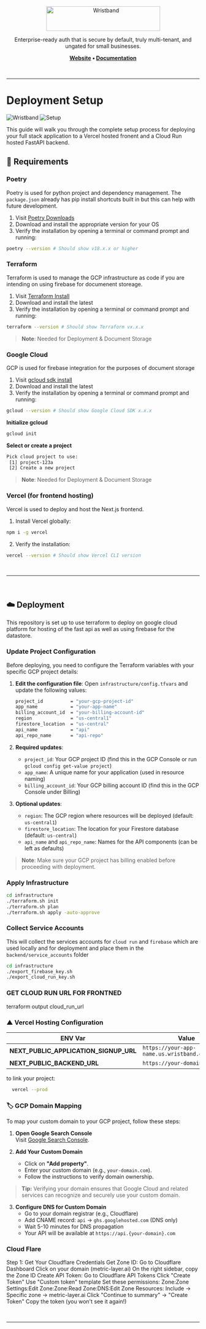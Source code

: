 <div align="center">
  <a href="https://wristband.dev">
    <picture>
      <img src="https://assets.wristband.dev/images/email_branding_logo_v1.png" alt="Wristband" width="297" height="64">
    </picture>
  </a>
  <p align="center">
    Enterprise-ready auth that is secure by default, truly multi-tenant, and ungated for small businesses.
  </p>
  <p align="center">
    <b>
      <a href="https://wristband.dev">Website</a> •
      <a href="https://docs.wristband.dev">Documentation</a>
    </b>
  </p>
</div>

<br/>

---

# Deployment Setup

![Wristband](https://img.shields.io/badge/Wristband-Enterprise_Auth-blue.svg)
![Setup](https://img.shields.io/badge/Setup-Configuration_Guide-green.svg)

This guide will walk you through the complete setup process for deploying your full stack application to a Vercel hosted fronent and a Cloud Run hosted FastAPI backend.



## 🔧 Requirements

### Poetry
Poetry is used for python project and dependency management. The `package.json` already has pip install shortcuts built in but this can help with future development.
1. Visit [Poetry Downloads](https://python-poetry.org/docs/)
2. Download and install the appropriate version for your OS
3. Verify the installation by opening a terminal or command prompt and running:
```bash
poetry --version # Should show v18.x.x or higher
```

### Terraform
Terraform is used to manage the GCP infrastructure as code if you are intending on using firebase for documenent storeage.
1. Visit [Terraform Install](https://developer.hashicorp.com/terraform/tutorials/aws-get-started/install-cli) 
2. Download and install the latest 
3. Verify the installation by opening a terminal or command prompt and running:
```bash
terraform --version # Should show Terraform vx.x.x
```
> **Note**: Needed for Deployment & Document Storage

### Google Cloud
GCP is used for firebase integration for the purposes of document storage
1. Visit [gcloud sdk install](https://cloud.google.com/sdk/docs/install) 
2. Download and install the latest 
3. Verify the installation by opening a terminal or command prompt and running:
```bash
gcloud --version # Should show Google Cloud SDK x.x.x
```
**Initialize gcloud**
```bash
gcloud init
```
**Select or create a project**
```bash
Pick cloud project to use: 
 [1] project-123a
 [2] Create a new project
```
> **Note**: Needed for Deployment & Document Storage

### Vercel (for frontend hosting)
Vercel is used to deploy and host the Next.js frontend.

1. Install Vercel globally:
```bash
npm i -g vercel
```

2. Verify the installation:
```bash
vercel --version # Should show Vercel CLI version
```


<br>
<hr>
<br>


## ☁️ Deployment

This repository is set up to use terraform to deploy on google cloud platform for hosting of the fast api as well as using firebase for the datastore.

### Update Project Configuration

Before deploying, you need to configure the Terraform variables with your specific GCP project details:

1. **Edit the configuration file**: Open `infrastructure/config.tfvars` and update the following values:

   ```bash
   project_id          = "your-gcp-project-id"
   app_name            = "your-app-name"
   billing_account_id  = "your-billing-account-id"
   region              = "us-central1"
   firestore_location  = "us-central"
   api_name            = "api"
   api_repo_name       = "api-repo"
   ```

2. **Required updates**:
   - `project_id`: Your GCP project ID (find this in the GCP Console or run `gcloud config get-value project`)
   - `app_name`: A unique name for your application (used in resource naming)
   - `billing_account_id`: Your GCP billing account ID (find this in the GCP Console under Billing)

3. **Optional updates**:
   - `region`: The GCP region where resources will be deployed (default: `us-central1`)
   - `firestore_location`: The location for your Firestore database (default: `us-central`)
   - `api_name` and `api_repo_name`: Names for the API components (can be left as defaults)

> **Note**: Make sure your GCP project has billing enabled before proceeding with deployment.

### Apply Infrastructure

```bash
cd infrastructure
./terraform.sh init
./terraform.sh plan
./terraform.sh apply -auto-approve
```

### Collect Service Accounts
This will collect the services accounts for `cloud run` and `firebase` which are used locally and for deployment and place them in the `backend/service_accounts` folder
```bash
cd infrastructure
./export_firebase_key.sh
./export_cloud_run_key.sh
```


### GET CLOUD RUN URL FOR FRONTNED
 terraform output cloud_run_url




###  ▲ Vercel Hosting Configuration




| ENV Var         | Value                        |
|-----------------|-----------------------------|
| **NEXT_PUBLIC_APPLICATION_SIGNUP_URL**   | `https://your-app-name.us.wristband.dev/signup` |
| **NEXT_PUBLIC_BACKEND_URL**    | `https://your-domain.com`                        |

to link your project:
```bash
  vercel --prod
```

### 🏷️ GCP Domain Mapping

To map your custom domain to your GCP project, follow these steps:

1. **Open Google Search Console**  
   Visit [Google Search Console](https://search.google.com/search-console).

2. **Add Your Custom Domain**  
   - Click on **"Add property"**.
   - Enter your custom domain (e.g., `your-domain.com`).
   - Follow the instructions to verify domain ownership.

> **Tip:** Verifying your domain ensures that Google Cloud and related services can recognize and securely use your custom domain.

3. **Configure DNS for Custom Domain**
   - Go to your domain registrar (e.g., Cloudflare)
   - Add CNAME record: `api` → `ghs.googlehosted.com` (DNS only)
   - Wait 5-10 minutes for DNS propagation
   - Your API will be available at `https://api.{your-domain}.com`

### Cloud Flare
Step 1: Get Your Cloudflare Credentials
Get Zone ID:
Go to Cloudflare Dashboard
Click on your domain (metric-layer.ai)
On the right sidebar, copy the Zone ID
Create API Token:
Go to Cloudflare API Tokens
Click "Create Token"
Use "Custom token" template
Set these permissions:
Zone:Zone Settings:Edit
Zone:Zone:Read
Zone:DNS:Edit
Zone Resources: Include → Specific zone → metric-layer.ai
Click "Continue to summary" → "Create Token"
Copy the token (you won't see it again!)

<br>
<hr>
<br>
